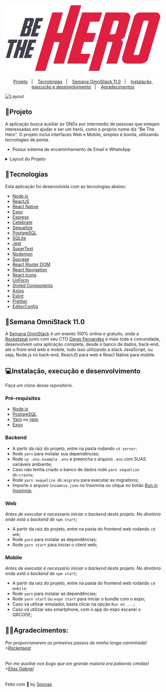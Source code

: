 <h1 align="center">
  <img src=".github/logo.svg" alt="Be The Hero">
</h1>

<p align="center">
  <a href="#%EF%B8%8F-projeto">Projeto</a>&nbsp;&nbsp;&nbsp;|&nbsp;&nbsp;&nbsp;
  <a href="#-tecnologias">Tecnologias</a>&nbsp;&nbsp;&nbsp;|&nbsp;&nbsp;&nbsp;
  <a href="#-semana-omnistack-110">Semana OmniStack 11.0</a>&nbsp;&nbsp;&nbsp;|&nbsp;&nbsp;&nbsp;
  <a href="#-instalação-execução-e-desenvolvimento">Instalação, execução e desenvolvimento</a>&nbsp;&nbsp;&nbsp;|&nbsp;&nbsp;&nbsp;
  <a href="#-licença">Agradecimentos</a>
</p>
 
<img alt="Layout" src="https://res.cloudinary.com/eliasgcf/image/upload/v1585345367/be-the-hero/mockup_uf7cxb.png">

### 

## 📖Projeto

A aplicação busca auxiliar as ONGs por intermedio de pessoas que estejam interessadas em ajudar e ser um herói, como o proprio nome diz "Be The Hero".
O projeto inclui interfaces Web e Mobile, simples e bonita, utilizando tecnologias de ponta.

- Possui sistema de encaminhamento de Email e WhatsApp

<details><summary>Layout do Projeto</summary>
  <img alt="Cadastro" src="https://res.cloudinary.com/eliasgcf/image/upload/v1585335838/be-the-hero/Cadastro_g45xr9.png">
  <img alt="Login" src="https://res.cloudinary.com/eliasgcf/image/upload/v1585335849/be-the-hero/Login_bhx9xu.png">
  <img alt="Cadastro de Caso" src="https://res.cloudinary.com/eliasgcf/image/upload/v1585335831/be-the-hero/Cadastrar_novo_caso_edgbbs.png">
  <img alt="Lista de Casos" src="https://res.cloudinary.com/eliasgcf/image/upload/v1585335843/be-the-hero/Lista_iti7gz.png">
  <img alt="Mobile" src="https://res.cloudinary.com/eliasgcf/image/upload/v1585335852/be-the-hero/mobile_loaoyj.png">
</details>

## 🔧Tecnologias

Esta aplicação foi desenvolvida com as tecnologias abaixo:

- [Node.js](https://nodejs.org/en/)
- [ReactJS](https://reactjs.org/)
- [React Native](https://reactnative.dev/)
- [Expo](https://expo.io/)
- [Express](https://expressjs.com/pt-br/)
- [Celebrate](https://github.com/arb/celebrate)
- [Sequelize](https://sequelize.org/)
- [PostgreSQL](https://www.postgresql.org/)
- [SQLite](https://www.sqlite.org/)
- [Jest](https://jestjs.io/)
- [SuperTest](https://github.com/visionmedia/supertest)
- [Nodemon](https://nodemon.io/)
- [Sucrase](https://github.com/alangpierce/sucrase)
- [React Router DOM](https://reacttraining.com/react-router/)
- [React Navigation](https://reactnavigation.org/)
- [React Icons](https://react-icons.netlify.com/#/)
- [UnForm](https://unform.dev/)
- [Styled Components](https://styled-components.com/)
- [Axios](https://github.com/axios/axios)
- [Eslint](https://eslint.org/)
- [Prettier](https://prettier.io/)
- [EditorConfig](https://editorconfig.org/)

## 🚀Semana OmniStack 11.0

A [Semana OmniStack](https://rocketseat.com.br/week/inscricao/11.0) é um evento 100% online e gratuito, onde a [Rocketseat](https://github.com/rocketseat) junto com seu CTO [Diego Fernandes](https://github.com/diego3g) e mais toda a comunidade, desenvolvem uma aplicação completa, desde o banco de dados, back-end, até o front-end web e mobile, tudo isso utilizando a stack JavaScript, ou seja, Node.js no back-end, ReactJS para web e React Native para mobile.

## 💻Instalação, execução e desenvolvimento

_Faça um clone desse repositório._

### Pré-requisitos

- [Node.js](https://nodejs.org/en/)
- [PostgreSQL](https://www.postgresql.org/)
- [Yarn](https://yarnpkg.com/) ou [npm](https://www.npmjs.com/)
- [Expo](https://expo.io/)

### Backend

- A partir da raiz do projeto, entre na pasta rodando `cd server`;
- Rode `yarn` para instalar sua dependências;
- Rode `cp .env.example .env` e preencha o arquivo `.env` com SUAS variáveis ambiente;
- Caso não tenha criado o banco de dados rode `yarn sequelize db:create`;
- Rode `yarn sequelize db:migrate` para executar as migrations;
- Importe o arquivo `Insomnia.json` no Insomnia ou clique no botão [Run in Insomnia](#insomniaButton);

### Web

_Antes de executar é necessario iniciar o backend deste projeto. No diretório onde está o backend de_ `npm start`;

- A partir da raiz do projeto, entre na pasta do frontend web rodando `cd web`;
- Rode `yarn` para instalar as dependências;
- Rode `yarn start` para iniciar o client web;

### Mobile

_Antes de executar é necessario iniciar o backend deste projeto. No diretório onde está o backend de_ `npm start`;

- A partir da raiz do projeto, entre na pasta do frontend web rodando `cd mobile`;
- Rode `yarn` para instalar as dependências;
- Rode `yarn start` ou `expo start` para iniciar o bundle com o expo;
- Caso vá utilizar emulador, basta clicar na opção `Run on ...`;
- Caso vá utilizar seu smartphone, com o app do expo escanei o QRCODE;


## 💁‍♀️Agradecimentos:


###### Por proporcionarem os primeiros passos de minha longa caminhada! >[Rocketseat](https://github.com/Rocketseat) 

###### Por me auxiliar nos bugs que em grande maioria era palavras cmidas! >[Elias Gabriel](https://github.com/EliasGcf)

Feito com 💜 by [Soonas](https://www.linkedin.com/in/soonas/) 